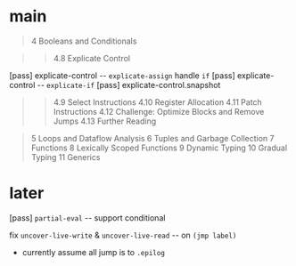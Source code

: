 # main

> 4 Booleans and Conditionals

>> 4.8 Explicate Control

[pass] explicate-control -- `explicate-assign` handle `if`
[pass] explicate-control -- `explicate-if`
[pass] explicate-control.snapshot

>> 4.9 Select Instructions
>> 4.10 Register Allocation
>> 4.11 Patch Instructions
>> 4.12 Challenge: Optimize Blocks and Remove Jumps
>> 4.13 Further Reading

> 5 Loops and Dataflow Analysis
> 6 Tuples and Garbage Collection
> 7 Functions
> 8 Lexically Scoped Functions
> 9 Dynamic Typing
> 10 Gradual Typing
> 11 Generics

# later

[pass] `partial-eval` -- support conditional

fix `uncover-live-write` & `uncover-live-read` -- on `(jmp label)`

- currently assume all jump is to `.epilog`
